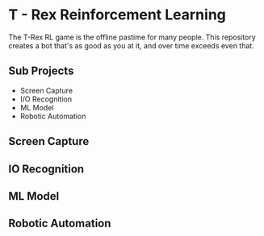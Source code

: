 # T - Rex Reinforcement Learning
The T-Rex RL game is the offline pastime for many people. This repository creates a bot that's as good as you at it, and over time exceeds even that.

## Sub Projects

 - Screen Capture
 - I/O Recognition
 - ML Model
 - Robotic Automation

## Screen Capture

## IO Recognition

## ML Model

## Robotic Automation

